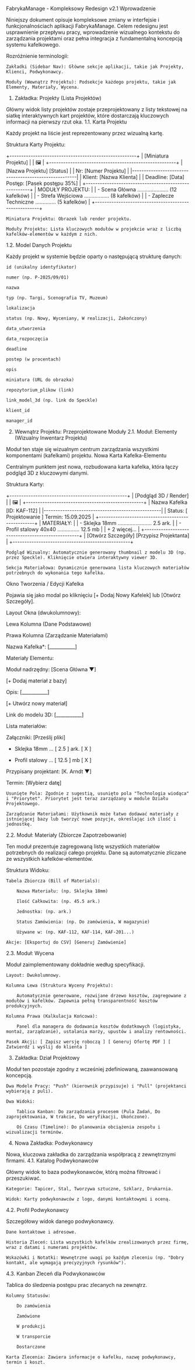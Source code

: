FabrykaManage - Kompleksowy Redesign v2.1
Wprowadzenie

Niniejszy dokument opisuje kompleksowe zmiany w interfejsie i funkcjonalnościach aplikacji FabrykaManage. Celem redesignu jest usprawnienie przepływu pracy, wprowadzenie wizualnego kontekstu do zarządzania projektami oraz pełna integracja z fundamentalną koncepcją systemu kafelkowego.

Rozróżnienie terminologii:

    Zakładki (Sidebar Nav): Główne sekcje aplikacji, takie jak Projekty, Klienci, Podwykonawcy.

    Moduły (Wewnątrz Projektu): Podsekcje każdego projektu, takie jak Elementy, Materiały, Wycena.

1. Zakładka: Projekty (Lista Projektów)

Główny widok listy projektów zostaje przeprojektowany z listy tekstowej na siatkę interaktywnych kart projektów, które dostarczają kluczowych informacji na pierwszy rzut oka.
1.1. Karta Projektu

Każdy projekt na liście jest reprezentowany przez wizualną kartę.

Struktura Karty Projektu:

+------------------------------------------------------+
| [Miniatura Projektu]                                 |
| 🖼️                                                    |
+------------------------------------------------------+
| [Nazwa Projektu]                        [Status]     |
| Nr: [Numer Projektu]                                 |
|------------------------------------------------------|
| Klient: [Nazwa Klienta]                              |
| Deadline: [Data]         Postęp: [Pasek postępu 35%] |
+------------------------------------------------------+
| MODUŁY PROJEKTU:                                     |
| - Scena Główna ..................... (12 kafelków)  |
| - Strefa Wejściowa ................. (8 kafelków)   |
| - Zaplecze Techniczne .............. (5 kafelków)   |
+------------------------------------------------------+

    Miniatura Projektu: Obrazek lub render projektu.

    Moduły Projektu: Lista kluczowych modułów w projekcie wraz z liczbą kafelków-elementów w każdym z nich.

1.2. Model Danych Projektu

Każdy projekt w systemie będzie oparty o następującą strukturę danych:

    id (unikalny identyfikator)

    numer (np. P-2025/09/01)

    nazwa

    typ (np. Targi, Scenografia TV, Muzeum)

    lokalizacja

    status (np. Nowy, Wyceniany, W realizacji, Zakończony)

    data_utworzenia

    data_rozpoczęcia

    deadline

    postep (w procentach)

    opis

    miniatura (URL do obrazka)

    repozytorium_plikow (link)

    link_model_3d (np. link do Speckle)

    klient_id

    manager_id

2. Wewnątrz Projektu: Przeprojektowane Moduły
2.1. Moduł: Elementy (Wizualny Inwentarz Projektu)

Moduł ten staje się wizualnym centrum zarządzania wszystkimi komponentami (kafelkami) projektu.
Nowa Karta Kafelka-Elementu

Centralnym punktem jest nowa, rozbudowana karta kafelka, która łączy podgląd 3D z kluczowymi danymi.

Struktura Karty:

+--------------------------------------------------+
| [Podgląd 3D / Render]                            |
| 🖼️                                                |
+--------------------------------------------------+
| Nazwa Kafelka [ID: KAF-112]                      |
|--------------------------------------------------|
| Status: [ Projektowanie ]   Termin: 15.09.2025   |
+--------------------------------------------------+
| MATERIAŁY:                                       |
| - Sklejka 18mm ....................... 2.5 ark. |
| - Profil stalowy 40x40 ............... 12.5 mb  |
| + 2 więcej...                                    |
+--------------------------------------------------+
| [Otwórz Szczegóły]   [Przypisz Projektanta]      |
+--------------------------------------------------+

    Podgląd Wizualny: Automatycznie generowany thumbnail z modelu 3D (np. przez Speckle). Kliknięcie otwiera interaktywny viewer 3D.

    Sekcja Materiałowa: Dynamicznie generowana lista kluczowych materiałów potrzebnych do wykonania tego kafelka.

Okno Tworzenia / Edycji Kafelka

Pojawia się jako modal po kliknięciu [+ Dodaj Nowy Kafelek] lub [Otwórz Szczegóły].

Layout Okna (dwukolumnowy):

Lewa Kolumna (Dane Podstawowe)
	

Prawa Kolumna (Zarządzanie Materiałami)

Nazwa Kafelka*: [___________]
	

Materiały Elementu:

Moduł nadrzędny: [Scena Główna ▼]
	

[+ Dodaj materiał z bazy]

Opis: [___________]
	

[+ Utwórz nowy materiał]

Link do modelu 3D: [___________]
	

Lista materiałów:

Załączniki: [Prześlij pliki]
	

- Sklejka 18mm ... [ 2.5 ] ark. [ X ]


	

- Profil stalowy ... [ 12.5 ] mb [ X ]

Przypisany projektant: [K. Arndt ▼]
	


Termin: [Wybierz datę]
	


    Usunięte Pola: Zgodnie z sugestią, usunięto pola "Technologia wiodąca" i "Priorytet". Priorytet jest teraz zarządzany w module Działu Projektowego.

    Zarządzanie Materiałami: Użytkownik może łatwo dodawać materiały z istniejącej bazy lub tworzyć nowe pozycje, określając ich ilość i jednostkę.

2.2. Moduł: Materiały (Zbiorcze Zapotrzebowanie)

Ten moduł prezentuje zagregowaną listę wszystkich materiałów potrzebnych do realizacji całego projektu. Dane są automatycznie zliczane ze wszystkich kafelków-elementów.

Struktura Widoku:

    Tabela Zbiorcza (Bill of Materials):

        Nazwa Materiału: (np. Sklejka 18mm)

        Ilość Całkowita: (np. 45.5 ark.)

        Jednostka: (np. ark.)

        Status Zamówienia: (np. Do zamówienia, W magazynie)

        Używane w: (np. KAF-112, KAF-114, KAF-201...)

    Akcje: [Eksportuj do CSV] [Generuj Zamówienie]

2.3. Moduł: Wycena

Moduł zaimplementowany dokładnie według specyfikacji.

    Layout: Dwukolumnowy.

    Kolumna Lewa (Struktura Wyceny Projektu):

        Automatycznie generowane, rozwijane drzewo kosztów, zagregowane z modułów i kafelków. Zapewnia pełną transparentność kosztów produkcyjnych.

    Kolumna Prawa (Kalkulacja Końcowa):

        Panel dla managera do dodawania kosztów dodatkowych (logistyka, montaż, zarządzanie), ustalania marży, upustów i analizy rentowności.

    Pasek Akcji: [ Zapisz wersję roboczą ] [ Generuj Ofertę PDF ] [ Zatwierdź i wyślij do klienta ]

3. Zakładka: Dział Projektowy

Moduł ten pozostaje zgodny z wcześniej zdefiniowaną, zaawansowaną koncepcją.

    Dwa Modele Pracy: "Push" (kierownik przypisuje) i "Pull" (projektanci wybierają z puli).

    Dwa Widoki:

        Tablica Kanban: Do zarządzania procesem (Pula Zadań, Do zaprojektowania, W trakcie, Do weryfikacji, Ukończone).

        Oś Czasu (Timeline): Do planowania obciążenia zespołu i wizualizacji terminów.

4. Nowa Zakładka: Podwykonawcy

Nowa, kluczowa zakładka do zarządzania współpracą z zewnętrznymi firmami.
4.1. Katalog Podwykonawców

Główny widok to baza podwykonawców, którą można filtrować i przeszukiwać.

    Kategorie: Tapicer, Stal, Tworzywa sztuczne, Szklarz, Drukarnia.

    Widok: Karty podwykonawców z logo, danymi kontaktowymi i oceną.

4.2. Profil Podwykonawcy

Szczegółowy widok danego podwykonawcy.

    Dane kontaktowe i adresowe.

    Historia Zleceń: Lista wszystkich kafelków zrealizowanych przez firmę, wraz z datami i numerami projektów.

    Wskazówki i Notatki: Wewnętrzne uwagi po każdym zleceniu (np. "Dobry kontakt, ale wymagają precyzyjnych rysunków").

4.3. Kanban Zleceń dla Podwykonawców

Tablica do śledzenia postępu prac zlecanych na zewnątrz.

    Kolumny Statusów:

        Do zamówienia

        Zamówione

        W produkcji

        W transporcie

        Dostarczone

    Karta Zlecenia: Zawiera informacje o kafelku, nazwę podwykonawcy, termin i koszt.